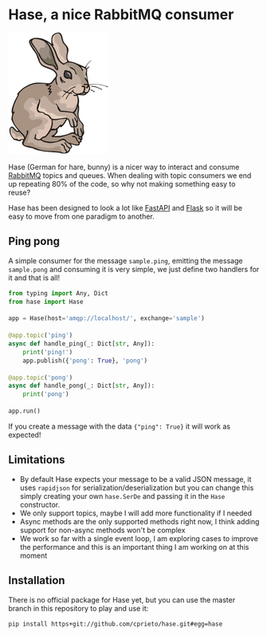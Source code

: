# Hase, a nice RabbitMQ consumer

![](hare.png)

Hase (German for hare, bunny) is a nicer way to interact and consume [RabbitMQ](https://www.rabbitmq.com/) topics and queues. When dealing with topic consumers we end up repeating 80% of the code, so why not making something easy to reuse?

Hase has been designed to look a lot like [FastAPI](https://fastapi.tiangolo.com/) and [Flask](https://flask.palletsprojects.com/en/1.1.x/) so it will be easy to move from one paradigm to another.

## Ping pong

A simple consumer for the message `sample.ping`, emitting the message `sample.pong` and consuming it is very simple, we just define two handlers for it and that is all!

```python
from typing import Any, Dict
from hase import Hase

app = Hase(host='amqp://localhost/', exchange='sample')

@app.topic('ping')
async def handle_ping(_: Dict[str, Any]):
    print('ping!')
    app.publish({'pong': True}, 'pong')

@app.topic('pong')
async def handle_pong(_: Dict[str, Any]):
    print('pong')

app.run()
```

If you create a message with the data `{"ping": True}` it will work as expected!

## Limitations

 - By default Hase expects your message to be a valid JSON message, it uses `rapidjson` for serialization/deserialization but you can change this simply creating your own `hase.SerDe` and passing it in the `Hase` constructor.
 - We only support topics, maybe I will add more functionality if I needed
 - Async methods are the only supported methods right now, I think adding support for non-async methods won't be complex
 - We work so far with a single event loop, I am exploring cases to improve the performance and this is an important thing I am working on at this moment

## Installation

There is no official package for Hase yet, but you can use the master branch in this repository to play and use it:

```bash
pip install https+git://github.com/cprieto/hase.git#egg=hase
```

